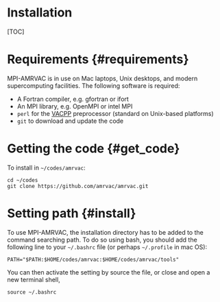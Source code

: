 # Installation

[TOC]

# Requirements {#requirements}

MPI-AMRVAC is in use on Mac laptops, Unix desktops, and modern supercomputing
facilities. The following software is required:

* A Fortran compiler, e.g. gfortran or ifort
* An MPI library, e.g. OpenMPI or intel MPI
* `perl` for the [VACPP](vacpp.md) preprocessor (standard on Unix-based platforms)
* `git` to download and update the code

# Getting the code {#get_code}

To install in `~/codes/amrvac`:

    cd ~/codes
    git clone https://github.com/amrvac/amrvac.git

# Setting path {#install}

To use MPI-AMRVAC, the installation directory has to be added to the command searching path. 
To do so using bash, you should add the following line
to your `~/.bashrc` file (or perhaps `~/.profile` in mac OS):

    PATH="$PATH:$HOME/codes/amrvac:$HOME/codes/amrvac/tools"

You can then activate the setting by source the file, or close and open a new terminal shell, 

    source ~/.bashrc
